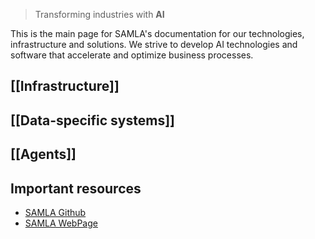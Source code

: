 > Transforming industries with **AI**

This is the main page for SAMLA's documentation for our technologies, infrastructure and solutions. We strive to develop AI technologies and software that accelerate and optimize business processes.  
## [[Infrastructure]]
## [[Data-specific systems]]
## [[Agents]]
## Important resources
- [SAMLA Github](https://github.com/SAMLA-io/)
- [SAMLA WebPage](https://mysamla.com)
